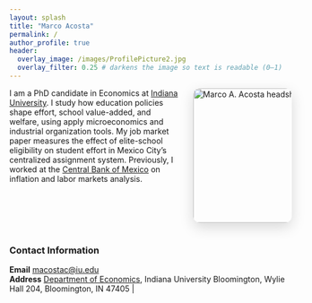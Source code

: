 ```yaml
---
layout: splash
title: "Marco Acosta"
permalink: /
author_profile: true
header:
  overlay_image: /images/ProfilePicture2.jpg
  overlay_filter: 0.25 # darkens the image so text is readable (0–1)
---
```



<!-- Headshot floated to the right, aligned with your intro -->
<img src="{{ '/images/ProfilePicture2.jpg' | relative_url }}"
     alt="Marco A. Acosta headshot"
     style="float:right; width:240px; max-width:35%; margin: 0 0 1rem 1.5rem; border-radius: 12px; box-shadow: 0 8px 24px rgba(0,0,0,.15);"
     loading="lazy">

I am a PhD candidate in Economics at [Indiana University](https://economics.indiana.edu). I study how education policies shape effort, school value-added, and welfare, using apply microeconomics and industrial organization tools. My job market paper measures the effect of elite-school eligibility on student effort in Mexico City’s centralized assignment system. Previously, I worked at the [Central Bank of Mexico](https://www.banxico.org.mx) on inflation and labor markets analysis.

<div style="clear: both;"></div>


### Contact Information

**Email**  [macostac@iu.edu](mailto:macostac@iu.edu)   
**Address**  [Department of Economics](https://economics.indiana.edu), Indiana University Bloomington, Wylie Hall 204, Bloomington, IN 47405 |
